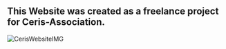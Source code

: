 ## This Website was created as a freelance project for Ceris-Association.  

![CerisWebsiteIMG](https://user-images.githubusercontent.com/51258787/140426049-7042bebf-56ce-4960-8487-1afa4f27f4cf.png)

